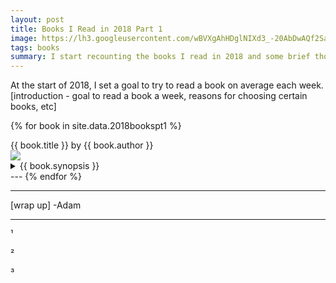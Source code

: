 ```yaml
---
layout: post
title: Books I Read in 2018 Part 1
image: https://lh3.googleusercontent.com/wBVXgAhHDglNIXd3_-20AbDwAQf2Sajn-cfDicWhz86Hrq0tNlhSrp_tPF-tOTDwLFsiKG3ceVmIzFYwiV1cjiIZNrjRS8a12ECvlRaSp5RnL1qEprYQzY0TYX3HZBhSGJCx2L1zRtk=w2400
tags: books
summary: I start recounting the books I read in 2018 and some brief thoughts on each.
---
```

At the start of 2018, I set a goal to try to read a book on average each week. 
[introduction - goal to read a book a week, reasons for choosing certain books, etc]

{% for book in site.data.2018bookspt1 %}
<div class="mediatitle">{{ book.title }} by {{ book.author }}</div>
<div class="mediaoverview row">
	<img class="mediaimg mycolumn" src="{{ book.image }}">
	<div class="mediatext myrow">
		<details>
			<summary>
				{{ book.synopsis }}
			</summary>
			{{ book.reaction }}
		</details>
	</div>
</div>
---
{% endfor %}

***


[wrap up]
-Adam


***
¹

²

³

